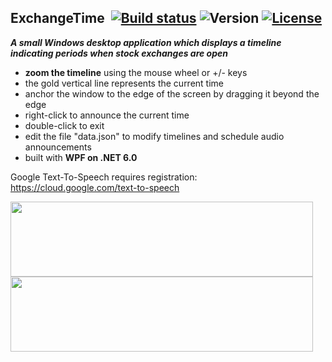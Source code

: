 ## ExchangeTime&nbsp;&nbsp;[![Build status](https://ci.appveyor.com/api/projects/status/g1e21bjel4ikkq15?svg=true)](https://ci.appveyor.com/project/dshe/exchangetime) ![Version](https://img.shields.io/badge/version-3.0.3-orange) [![License](https://img.shields.io/badge/license-Apache%202.0-7755BB.svg)](https://opensource.org/licenses/Apache-2.0)

***A small Windows desktop application which displays a timeline indicating periods when stock exchanges are open***
- **zoom the timeline** using the mouse wheel or +/- keys
- the gold vertical line represents the current time
- anchor the window to the edge of the screen by dragging it beyond the edge
- right-click to announce the current time
- double-click to exit
- edit the file "data.json" to modify timelines and schedule audio announcements
- built with **WPF on .NET 6.0**

Google Text-To-Speech requires registration:
https://cloud.google.com/text-to-speech

<img src="/Screencap2.png" width="484" height="120">
<img src="/Screencap1.png" width="484" height="120">
